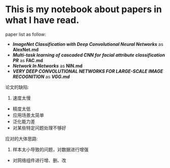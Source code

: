 # This is my notebook about papers in what I have read.
paper list as follow:
* **_ImageNet Classification with Deep Convolutional Neural Networks_** as **AlexNet.md**
* **_Multi-task learning of cascaded CNN for facial attribute classification PR_** as **FAC.md**
* **_Network In Networks_** as **NIN.md**
* **_VERY DEEP CONVOLUTIONAL NETWORKS FOR LARGE-SCALE IMAGE RECOGNITION_** as **_VGG.md_**

论文的缺陷:
  1. 速度太慢
  *  精度太低
  *  应用场景太简单
  *  泛化能力差
  *  对某些特定问题处理不够好

应对的大体思路:
  1. 样本太小导致的问题，对数据进行增强
  *  对网络组件进行增、删、改
